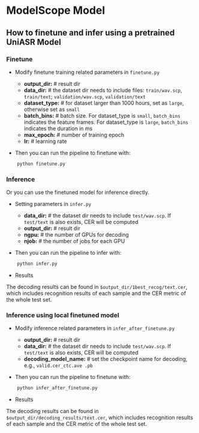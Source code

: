 # ModelScope Model

## How to finetune and infer using a pretrained UniASR Model

### Finetune

- Modify finetune training related parameters in `finetune.py`
    - <strong>output_dir:</strong> # result dir
    - <strong>data_dir:</strong> # the dataset dir needs to include files: `train/wav.scp`, `train/text`; `validation/wav.scp`, `validation/text`
    - <strong>dataset_type:</strong> # for dataset larger than 1000 hours, set as `large`, otherwise set as `small`
    - <strong>batch_bins:</strong> # batch size. For dataset_type is `small`, `batch_bins` indicates the feature frames. For dataset_type is `large`, `batch_bins` indicates the duration in ms
    - <strong>max_epoch:</strong> # number of training epoch
    - <strong>lr:</strong> # learning rate

- Then you can run the pipeline to finetune with:
```python
    python finetune.py
```

### Inference

Or you can use the finetuned model for inference directly.

- Setting parameters in `infer.py`
    - <strong>data_dir:</strong> # the dataset dir needs to include `test/wav.scp`. If `test/text` is also exists, CER will be computed
    - <strong>output_dir:</strong> # result dir
    - <strong>ngpu:</strong> # the number of GPUs for decoding
    - <strong>njob:</strong> # the number of jobs for each GPU

- Then you can run the pipeline to infer with:
```python
    python infer.py
```

- Results

The decoding results can be found in `$output_dir/1best_recog/text.cer`, which includes recognition results of each sample and the CER metric of the whole test set.

### Inference using local finetuned model

- Modify inference related parameters in `infer_after_finetune.py`
    - <strong>output_dir:</strong> # result dir
    - <strong>data_dir:</strong> # the dataset dir needs to include `test/wav.scp`. If `test/text` is also exists, CER will be computed
    - <strong>decoding_model_name:</strong> # set the checkpoint name for decoding, e.g., `valid.cer_ctc.ave
      .pb`

- Then you can run the pipeline to finetune with:
```python
    python infer_after_finetune.py
```

- Results

The decoding results can be found in `$output_dir/decoding_results/text.cer`, which includes recognition results of each sample and the CER metric of the whole test set.
